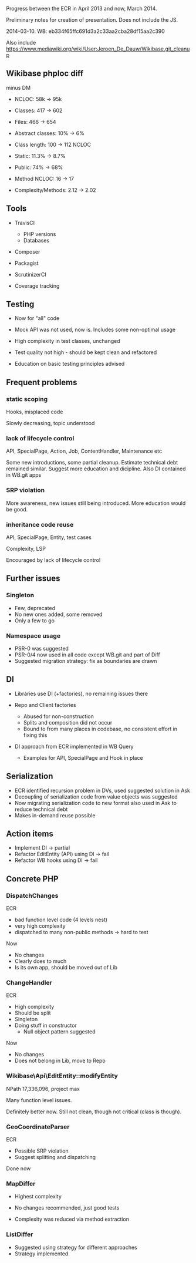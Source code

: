 Progress between the ECR in April 2013 and now, March 2014.

Preliminary notes for creation of presentation. Does not include the JS.

2014-03-10. WB: eb334f65ffc691d3a2c33aa2cba28df15aa2c390



Also include https://www.mediawiki.org/wiki/User:Jeroen_De_Dauw/Wikibase.git_cleanup




## Wikibase phploc diff

minus DM

* NCLOC: 58k -> 95k
* Classes: 417 -> 602
* Files: 466 -> 654
* Abstract classes: 10% -> 6%
* Class length: 100 -> 112 NCLOC

* Static: 11.3% -> 8.7%
* Public: 74% -> 68%
* Method NCLOC: 16 -> 17
* Complexity/Methods: 2.12 -> 2.02



## Tools

* TravisCI
    * PHP versions
    * Databases

* Composer

* Packagist

* ScrutinizerCI

* Coverage tracking



## Testing

* Now for "all" code

* Mock API was not used, now is. Includes some non-optimal usage

* High complexity in test classes, unchanged

* Test quality not high - should be kept clean and refactored

* Education on basic testing principles advised




## Frequent problems

### static scoping

Hooks, misplaced code

Slowly decreasing, topic understood

### lack of lifecycle control

API, SpecialPage, Action, Job, ContentHandler, Maintenance etc

Some new introductions, some partial cleanup.
Estimate technical debt remained similar.
Suggest more education and dicipline. Also DI contained in WB.git apps

### SRP violation

More awareness, new issues still being introduced. More education would be good.

### inheritance code reuse

API, SpecialPage, Entity, test cases

Complexity, LSP

Encouraged by lack of lifecycle control



## Further issues

### Singleton

* Few, deprecated
* No new ones added, some removed
* Only a few to go

### Namespace usage

* PSR-0 was suggested
* PSR-0/4 now used in all code except WB.git and part of Diff
* Suggested migration strategy: fix as boundaries are drawn




## DI

* Libraries use DI (+factories), no remaining issues there

* Repo and Client factories
    * Abused for non-construction
    * Splits and composition did not occur
    * Bound to from many places in codebase, no consistent effort in fixing this

* DI approach from ECR implemented in WB Query
    * Examples for API, SpecialPage and Hook in place



## Serialization

* ECR identified recursion problem in DVs, used suggested solution in Ask
* Decoupling of serialization code from value objects was suggested
* Now migrating serialization code to new format also used in Ask to reduce technical debt
* Makes in-demand reuse possible



## Action items

* Implement DI -> partial
* Refactor EditEntity (API) using DI -> fail
* Refactor WB hooks using DI -> fail



## Concrete PHP

### DispatchChanges

ECR

* bad function level code (4 levels nest)
* very high complexity
* dispatched to many non-public methods -> hard to test

Now

* No changes
* Clearly does to much
* Is its own app, should be moved out of Lib

### ChangeHandler

ECR

* High complexity
* Should be split
* Singleton
* Doing stuff in constructor
    * Null object pattern suggested

Now

* No changes
* Does not belong in Lib, move to Repo

### Wikibase\Api\EditEntity::modifyEntity

NPath 17,336,096, project max

Many function level issues.

Definitely better now. Still not clean, though not critical (class is though).

### GeoCoordinateParser

ECR

* Possible SRP violation
* Suggest splitting and dispatching

Done now

### MapDiffer

* Highest complexity
* No changes recommended, just good tests

* Complexity was reduced via method extraction

### ListDiffer

* Suggested using strategy for different approaches
* Strategy implemented

